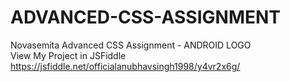 # ADVANCED-CSS-ASSIGNMENT
Novasemita Advanced CSS Assignment - ANDROID LOGO <br>
View My Project in JSFiddle <br> https://jsfiddle.net/officialanubhavsingh1998/y4vr2x6g/
